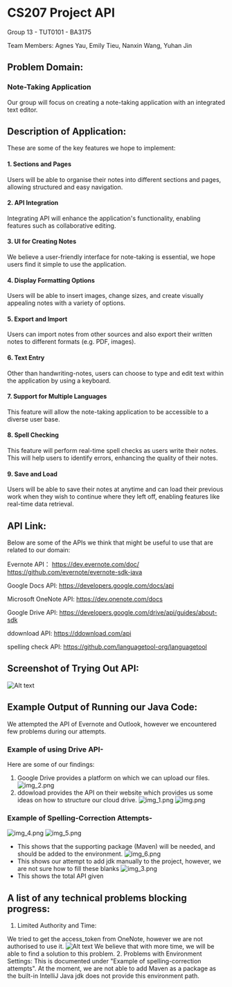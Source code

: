# CS207 Project API
Group 13 - TUT0101 - BA3175

Team Members: Agnes Yau, Emily Tieu, Nanxin Wang, Yuhan Jin

## Problem Domain:
### Note-Taking Application
Our group will focus on creating a note-taking application with an integrated text editor.

## Description of Application:
These are some of the key features we hope to implement:

#### 1. Sections and Pages
Users will be able to organise their notes into different sections and pages, allowing structured and easy navigation.
#### 2. API Integration
Integrating API will enhance the application's functionality, enabling features such as collaborative editing.
#### 3. UI for Creating Notes
We believe a user-friendly interface for note-taking is essential, we hope users find it simple to use the application.
#### 4. Display Formatting Options
Users will be able to insert images, change sizes, and create visually appealing notes with a variety of options.
#### 5. Export and Import
Users can import notes from other sources and also export their written notes to different formats (e.g. PDF, images).
#### 6. Text Entry
Other than handwriting-notes, users can choose to type and edit text within the application by using a keyboard.
#### 7. Support for Multiple Languages
This feature will allow the note-taking application to be accessible to a diverse user base.
#### 8. Spell Checking
This feature will perform real-time spell checks as users write their notes. This will help users to identify errors, enhancing the quality of their notes.
#### 9. Save and Load
Users will be able to save their notes at anytime and can load their previous work when they wish to continue where they left off, enabling features like real-time data retrieval.

## API Link:
Below are some of the APIs we think that might be useful to use that are related to our domain:

Evernote API：
https://dev.evernote.com/doc/
https://github.com/evernote/evernote-sdk-java 

Google Docs API:
https://developers.google.com/docs/api 

Microsoft OneNote API:
https://dev.onenote.com/docs 

Google Drive API:
https://developers.google.com/drive/api/guides/about-sdk

ddownload API:
https://ddownload.com/api 

spelling check API:
https://github.com/languagetool-org/languagetool

## Screenshot of Trying Out API:
![Alt text](image.png)

## Example Output of Running our Java Code:
We attempted the API of Evernote and Outlook, however we encountered few problems during our attempts. 

### Example of using Drive API-
Here are some of our findings:
1. Google Drive provides a platform on which we can upload our files.
![img_2.png](img_2.png) 
2. ddowload provides the API on their website which provides us some ideas on how to structure our cloud drive.
![img_1.png](img_1.png)
![img.png](img.png)
### Example of Spelling-Correction Attempts-
![img_4.png](img_4.png)
![img_5.png](img_5.png)
* This shows that the supporting package (Maven) will be needed, and should be added to the environment. 
![img_6.png](img_6.png)
* This shows our attempt to add jdk manually to the project, however, we are not sure how to fill these blanks
![img_3.png](img_3.png)
* This shows the total API given

## A list of any technical problems blocking progress:
1. Limited Authority and Time:

We tried to get the access_token from OneNote, however we are not authorised to use it. 
![Alt text](image-1.png)
We believe that with more time, we will be able to find a solution to this problem.
2. Problems with Environment Settings: This is documented under "Example of spelling-correction attempts".
At the moment, we are not able to add Maven as a package as the built-in IntelliJ Java jdk does not provide this environment path.

